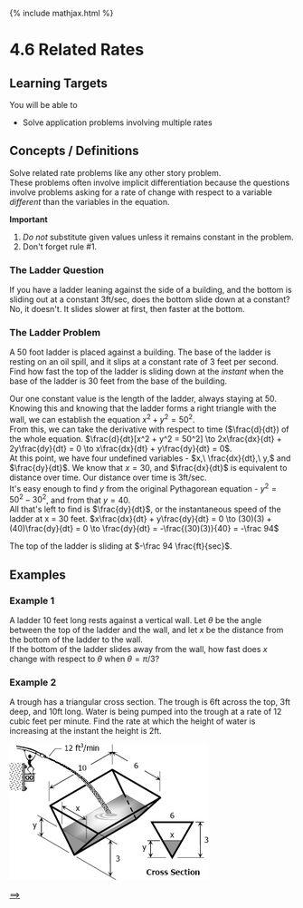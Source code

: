 {% include mathjax.html %}

# 4.6 Related Rates

## Learning Targets

You will be able to
- Solve application problems involving multiple rates

## Concepts / Definitions

Solve related rate problems like any other story problem.<br>
These problems often involve implicit differentiation because the questions involve problems asking for a rate of change with respect to a variable _different_ than the variables in the equation.

**Important**
 1. _Do not_ substitute given values unless it remains constant in the problem.
 2. Don't forget rule #1.

### The Ladder Question
If you have a ladder leaning against the side of a building, and the bottom is sliding out at a constant 3ft/sec, does the bottom slide down at a constant?<br>
No, it doesn't. It slides slower at first, then faster at the bottom.

### The Ladder Problem
A 50 foot ladder is placed against a building. The base of the ladder is resting on an oil spill, and it slips at a constant rate of 3 feet per second. Find how fast the top of the ladder is sliding down at the _instant_ when the base of the ladder is 30 feet from the base of the building.

Our one constant value is the length of the ladder, always staying at 50. Knowing this and knowing that the ladder forms a right triangle with the wall, we can establish the equation $x^2 + y^2 = 50^2$.<br>
From this, we can take the derivative with respect to time ($\frac{d}{dt}) of the whole equation. $\frac{d}{dt}[x^2 + y^2 = 50^2] \to 2x\frac{dx}{dt} + 2y\frac{dy}{dt} = 0 \to x\frac{dx}{dt} + y\frac{dy}{dt} = 0$.<br>
At this point, we have four undefined variables - $x,\ \frac{dx}{dt},\ y,$ and $\frac{dy}{dt}$. We know that $x = 30$, and $\frac{dx}{dt}$ is equivalent to distance over time. Our distance over time is 3ft/sec.<br>
It's easy enough to find $y$ from the original Pythagorean equation - $y^2 = 50^2 - 30^2$, and from that $y = 40$.<br>
All that's left to find is $\frac{dy}{dt}$, or the instantaneous speed of the ladder at x = 30 feet. $x\frac{dx}{dt} + y\frac{dy}{dt} = 0 \to (30)(3) + (40)\frac{dy}{dt} = 0 \to \frac{dy}{dt} = -\frac{(30)(3)}{40} = -\frac 94$

The top of the ladder is sliding at $-\frac 94 \frac{ft}{sec}$.

## Examples

### Example 1
A ladder 10 feet long rests against a vertical wall. Let $\theta$ be the angle between the top of the ladder and the wall, and let $x$ be the distance from the bottom of the ladder to the wall.<br>
If the bottom of the ladder slides away from the wall, how fast does $x$ change with respect to $\theta$ when $\theta = \pi / 3$?

### Example 2
A trough has a triangular cross section. The trough is 6ft across the top, 3ft deep, and 10ft long. Water is being pumped into the trough at a rate of 12 cubic feet per minute. Find the rate at which the height of water is increasing at the instant the height is 2ft.

![Trough problem](../assets/calculus/4-6-related-rates_1.jpg)

[==>](4.7.md)
